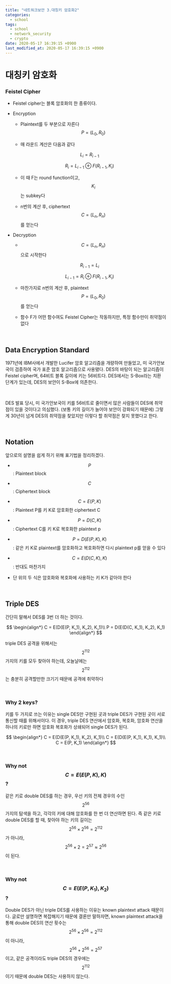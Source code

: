 ```yaml
---
title: "네트워크보안 3.대칭키 암호화2"
categories:
  - school
tags:
  - school
  - network_security
  - crypto
date: 2020-05-17 16:39:15 +0900
last_modified_at: 2020-05-17 16:39:15 +0900
---
```


# 대칭키 암호화

### Feistel Cipher

 - Feistel cipher는 블록 암호화의 한 종류이다.

 - Encryption

   - Plaintext를 두 부분으로 자른다 $$P = (L_0, R_0)$$

   - 매 라운드 계산은 다음과 같다

    $$L_i = R_{i - 1}$$

    $$R_i = L_{i - 1} \oplus F(R_{i - 1}, K_i)$$

   - 이 때 F는 round function이고, $$K_i$$는 subkey다

   - n번의 계산 후, ciphertext $$C = (L_n, R_n)$$를 얻는다

 - Decryption

   - $$C = (L_n, R_n)$$으로 시작한다

    $$R_{i - 1} = L_i$$

    $$L_{i - 1} = R_i \oplus F(R_{i - 1}, K_i)$$

   - 마찬가지로 n번의 계산 후, plaintext $$P = (L_0, R_0)$$를 얻는다

   - 함수 F가 어떤 함수여도 Feistel Cipher는 작동하지만, 특정 함수만이 취약점이 없다

<br>

## Data Encryption Standard

1971년에 IBM사에서 개발한 Lucifer 암호 알고리즘을 개량하여 만들었고, 미 국가안보국이 검증하여 국가 표준 암호 알고리즘으로 사용됐다. DES의 바탕이 되는 알고리즘이 Feistel cipher며, 64비트 블록 길이에 키는 56비트다. DES에서는 S-Box라는 치환 단계가 있는데, DES의 보안이 S-Box에 의존한다.

<br>

DES 발표 당시, 미 국가안보국이 키를 56비트로 줄이면서 많은 사람들이 DES에 취약점이 있을 것이다고 의심했다. (보통 키의 길이가 늘어야 보안이 강화되기 때문에) 그렇게 30년이 넘게 DES의 취약점을 찾았지만 이렇다 할 취약점은 찾지 못했다고 한다.

<br>

## Notation

앞으로의 설명을 쉽게 하기 위해 표기법을 정리하겠다.

 - $$P$$ : Plaintext block

 - $$C$$ : Ciphertext block

 - $$C = E(P, K)$$ : Plaintext P를 키 K로 암호화한 ciphertext C

 - $$P = D(C, K)$$ : Ciphertext C를 키 K로 복호화한 plaintext p

 - $$P = D(E(P, K), K)$$ : 같은 키 K로 plaintext를 암호화하고 복호화하면 다시 plaintext p를 얻을 수 있다

 - $$C = E(D(C, K), K)$$ : 반대도 마찬가지

 - 단 위의 두 식은 암호화와 복호화에 사용하는 키 K가 같아야 한다

<br>

## Triple DES

간단히 말해서 DES를 3번 더 하는 것이다.

$$
\begin{align*}
C = E(D(E(P, K_1), K_2), K_1)\\
P = D(E(D(C, K_1), K_2), K_1)
\end{align*}
$$

triple DES 공격을 위해서는 $$2^{112}$$가지의 키를 모두 찾아야 하는데, 오늘날에는 $$2^{112}$$는 충분히 공격할만한 크기기 때문에 공격에 취약하다

<br>

### Why 2 keys?

키를 두 가지로 쓰는 이유는 single DES만 구현된 곳과 triple DES가 구현된 곳이 서로 통신할 때를 위해서이다. 이 경우, triple DES 연산에서 암호화, 복호화, 암호화 연산을 하나의 키로만 하면 암호화 복호화가 상쇄되어 single DES가 된다.

$$
\begin{align*}
C = E(D(E(P, K_1), K_2), K_1)\\
C = E(D(E(P, K_1), K_1), K_1)\\
C = E(P, K_1)
\end{align*}
$$

<br>

### Why not $$C = E(E(P, K), K)$$?

같은 키로 double DES를 하는 경우, 우선 키의 전체 경우의 수인 $$2^{56}$$가지의 탐색을 하고, 각각의 키에 대해 암호화를 한 번 더 연산하면 된다. 즉 같은 키로 double DES를 할 때, 찾아야 하는 키의 길이는 $$2^{56} \times 2^{56} = 2^{112}$$가 아니라, $$2^{56} \times 2 = 2^{57} \approx 2^{56}$$이 된다.

<br>

### Why not $$C = E(E(P, K_1), K_2)$$?

Double DES가 아닌 triple DES를 사용하는 이유는 known plaintext attack 때문이다. 글로만 설명하면 복잡해지기 때문에 결론만 말하자면, known plaintext attack을 통해 double DES의 연산 횟수는 $$2^{56} \times 2^{56} = 2^{112}$$이 아니라, $$2^{56} + 2^{56} = 2^{57}$$이고, 같은 공격이라도 triple DES의 경우에는 $$2^{112}$$이기 때문에 double DES는 사용하지 않는다.